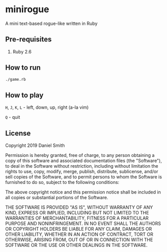 # minirogue
A mini text-based rogue-like written in Ruby

## Pre-requisites

1. Ruby 2.6

## How to run

```bash
./game.rb
```

## How to play

`H`, `J`, `K`, `L` - left, down, up, right (a-la vim)

`Q` - quit

## License

Copyright 2019 Daniel Smith

Permission is hereby granted, free of charge, to any person obtaining a copy of this software and associated documentation files (the "Software"), to deal in the Software without restriction, including without limitation the rights to use, copy, modify, merge, publish, distribute, sublicense, and/or sell copies of the Software, and to permit persons to whom the Software is furnished to do so, subject to the following conditions:

The above copyright notice and this permission notice shall be included in all copies or substantial portions of the Software.

THE SOFTWARE IS PROVIDED "AS IS", WITHOUT WARRANTY OF ANY KIND, EXPRESS OR IMPLIED, INCLUDING BUT NOT LIMITED TO THE WARRANTIES OF MERCHANTABILITY, FITNESS FOR A PARTICULAR PURPOSE AND NONINFRINGEMENT. IN NO EVENT SHALL THE AUTHORS OR COPYRIGHT HOLDERS BE LIABLE FOR ANY CLAIM, DAMAGES OR OTHER LIABILITY, WHETHER IN AN ACTION OF CONTRACT, TORT OR OTHERWISE, ARISING FROM, OUT OF OR IN CONNECTION WITH THE SOFTWARE OR THE USE OR OTHER DEALINGS IN THE SOFTWARE.
